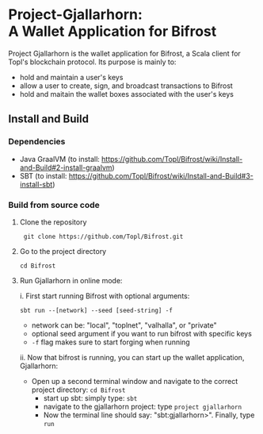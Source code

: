 Project-Gjallarhorn:<br/>A Wallet Application for Bifrost
====================================================================================================================================================================================

Project Gjallarhorn is the wallet application for Bifrost, a Scala client for Topl's blockchain protocol.
Its purpose is mainly to:
- hold and maintain a user's keys
- allow a user to create, sign, and broadcast transactions to Bifrost
- hold and maitain the wallet boxes associated with the user's keys


Install and Build
-------------------
### Dependencies
- Java GraalVM (to install: https://github.com/Topl/Bifrost/wiki/Install-and-Build#2-install-graalvm)
- SBT (to install: https://github.com/Topl/Bifrost/wiki/Install-and-Build#3-install-sbt)

### Build from source code
1. Clone the repository 
   
   ` git clone https://github.com/Topl/Bifrost.git`

2. Go to the project directory

    `cd Bifrost`

3. Run Gjallarhorn in online mode: 
    
    i. First start running Bifrost with optional arguments:
    
    `sbt run --[network] --seed [seed-string] -f`
        
    - network can be: "local", "toplnet", "valhalla", or "private"
    - optional seed argument if you want to run bifrost with specific keys
    - `-f` flag makes sure to start forging when running
     
     ii. Now that bifrost is running, you can start up the wallet application, Gjallarhorn:
     - Open up a second terminal window and navigate to the correct project directory: `cd Bifrost`
        - start up sbt: simply type: `sbt`
        - navigate to the gjallarhorn project: type `project gjallarhorn`
        - Now the terminal line should say: "sbt:gjallarhorn>". Finally, type `run`

